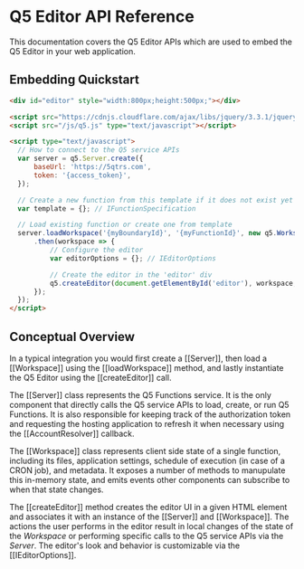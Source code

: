 # Q5 Editor API Reference

This documentation covers the Q5 Editor APIs which are used to embed the Q5 Editor in your web application.

## Embedding Quickstart

```html
<div id="editor" style="width:800px;height:500px;"></div>

<script src="https://cdnjs.cloudflare.com/ajax/libs/jquery/3.3.1/jquery.min.js" type="text/javascript"></script>
<script src="/js/q5.js" type="text/javascript"></script>

<script type="text/javascript">
  // How to connect to the Q5 service APIs
  var server = q5.Server.create({
      baseUrl: 'https://5qtrs.com',
      token: '{access_token}',
  });

  // Create a new function from this template if it does not exist yet
  var template = {}; // IFunctionSpecification

  // Load existing function or create one from template
  server.loadWorkspace('{myBoundaryId}', '{myFunctionId}', new q5.Workspace(template))
      .then(workspace => {
          // Configure the editor
          var editorOptions = {}; // IEditorOptions

          // Create the editor in the 'editor' div
          q5.createEditor(document.getElementById('editor'), workspace, server, editorOptions);
      });
  });
</script>
```

## Conceptual Overview

In a typical integration you would first create a [[Server]], then load a [[Workspace]] using the [[loadWorkspace]] method, and lastly instantiate the Q5 Editor using the [[createEditor]] call.

The [[Server]] class represents the Q5 Functions service. It is the only component that directly calls the Q5 service APIs to load, create, or run Q5 Functions. It is also responsible for keeping track of the authorization token and requesting the hosting application to refresh it when necessary using the [[AccountResolver]] callback.

The [[Workspace]] class represents client side state of a single function, including its files, application settings, schedule of execution (in case of a CRON job), and metadata. It exposes a number of methods to manupulate this in-memory state, and emits events other components can subscribe to when that state changes.

The [[createEditor]] method creates the editor UI in a given HTML element and associates it with an instance of the [[Server]] and [[Workspace]]. The actions the user performs in the editor result in local changes of the state of the _Workspace_ or performing specific calls to the Q5 service APIs via the _Server_. The editor's look and behavior is customizable via the [[IEditorOptions]].
